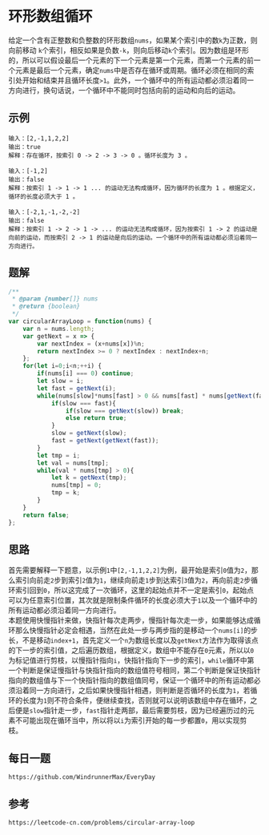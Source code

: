 # 环形数组循环
给定一个含有正整数和负整数的环形数组`nums`，如果某个索引中的数`k`为正数，则向前移动 `k`个索引，相反如果是负数`-k`，则向后移动`k`个索引。因为数组是环形的，所以可以假设最后一个元素的下一个元素是第一个元素，而第一个元素的前一个元素是最后一个元素，确定`nums`中是否存在循环或周期。循环必须在相同的索引处开始和结束并且循环长度`>1`。此外，一个循环中的所有运动都必须沿着同一方向进行，换句话说，一个循环中不能同时包括向前的运动和向后的运动。

## 示例

```
输入：[2,-1,1,2,2]
输出：true
解释：存在循环，按索引 0 -> 2 -> 3 -> 0 。循环长度为 3 。
```

```
输入：[-1,2]
输出：false
解释：按索引 1 -> 1 -> 1 ... 的运动无法构成循环，因为循环的长度为 1 。根据定义，循环的长度必须大于 1 。
```

```
输入：[-2,1,-1,-2,-2]
输出：false
解释：按索引 1 -> 2 -> 1 -> ... 的运动无法构成循环，因为按索引 1 -> 2 的运动是向前的运动，而按索引 2 -> 1 的运动是向后的运动。一个循环中的所有运动都必须沿着同一方向进行。
```

## 题解

```javascript
/**
 * @param {number[]} nums
 * @return {boolean}
 */
var circularArrayLoop = function(nums) {
    var n = nums.length;
    var getNext = x => {
        var nextIndex = (x+nums[x])%n;
        return nextIndex >= 0 ? nextIndex : nextIndex+n;
    };
    for(let i=0;i<n;++i) {
        if(nums[i] === 0) continue;
        let slow = i;
        let fast = getNext(i);
        while(nums[slow]*nums[fast] > 0 && nums[fast] * nums[getNext(fast)] > 0){
            if(slow === fast){
                if(slow === getNext(slow)) break;
                else return true;
            }
            slow = getNext(slow);
            fast = getNext(getNext(fast));
        }
        let tmp = i;
        let val = nums[tmp];
        while(val * nums[tmp] > 0){
            let k = getNext(tmp);
            nums[tmp] = 0;
            tmp = k;
        }
    }
    return false;
};
```

## 思路
首先需要解释一下题意，以示例`1`中`[2,-1,1,2,2]`为例，最开始是索引`0`值为`2`，那么索引向前走`2`步到索引`2`值为`1`，继续向前走`1`步到达索引`3`值为`2`，再向前走`2`步循环索引回到`0`，所以这完成了一次循环，这里的起始点并不一定是索引`0`，起始点可以为任意索引位置，其次就是限制条件循环的长度必须大于`1`以及一个循环中的所有运动都必须沿着同一方向进行。  
本题使用快慢指针来做，快指针每次走两步，慢指针每次走一步，如果能够达成循环那么快慢指针必定会相遇，当然在此处一步与两步指的是移动一个`nums[i]`的步长，不是移动`index+1`，首先定义一个`n`为数组长度以及`getNext`方法作为取得该点的下一步的索引值，之后遍历数组，根据定义，数组中不能存在`0`元素，所以以`0`为标记值进行剪枝，以慢指针指向`i`，快指针指向下一步的索引，`while`循环中第一个判断是保证慢指针与快指针指向的数组值符号相同，第二个判断是保证快指针指向的数组值与下一个快指针指向的数组值同号，保证一个循环中的所有运动都必须沿着同一方向进行，之后如果快慢指针相遇，则判断是否循环的长度为`1`，若循环的长度为`1`则不符合条件，便继续查找，否则就可以说明该数组中存在循环，之后便是`slow`指针走一步，`fast`指针走两部，最后需要剪枝，因为已经遍历过的元素不可能出现在循环当中，所以将以`i`为索引开始的每一步都置`0`，用以实现剪枝。

## 每日一题

```
https://github.com/WindrunnerMax/EveryDay
```

## 参考

```
https://leetcode-cn.com/problems/circular-array-loop
```
